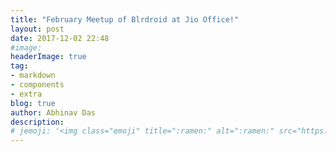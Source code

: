 ```yaml
---
title: "February Meetup of Blrdroid at Jio Office!"
layout: post
date: 2017-12-02 22:48
#image: 
headerImage: true
tag:
- markdown
- components
- extra
blog: true
author: Abhinav Das
description:
# jemoji: '<img class="emoji" title=":ramen:" alt=":ramen:" src="https://assets.github.com/images/icons/emoji/unicode/1f35c.png" height="20" width="20" align="absmiddle">'
---
```

